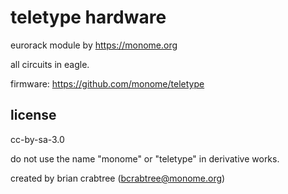 # teletype hardware

eurorack module by https://monome.org

all circuits in eagle.

firmware: https://github.com/monome/teletype

## license

cc-by-sa-3.0

do not use the name "monome" or "teletype" in derivative works.

created by brian crabtree (bcrabtree@monome.org)

